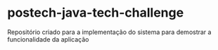 # postech-java-tech-challenge
Repositório criado para a implementação do sistema para demostrar a funcionalidade da aplicação
